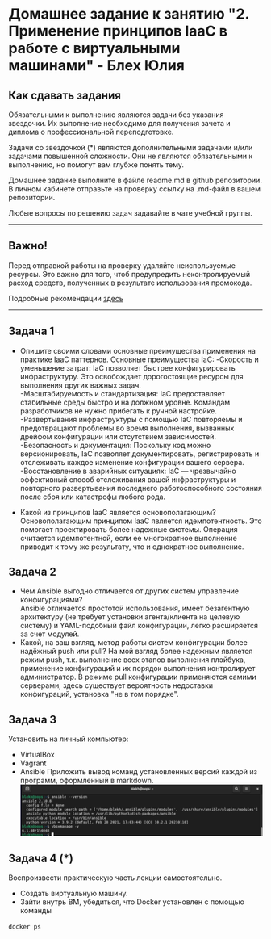 # Домашнее задание к занятию "2. Применение принципов IaaC в работе с виртуальными машинами" - Блех Юлия


## Как сдавать задания

Обязательными к выполнению являются задачи без указания звездочки. Их выполнение необходимо для получения зачета и диплома о профессиональной переподготовке.

Задачи со звездочкой (*) являются дополнительными задачами и/или задачами повышенной сложности. Они не являются обязательными к выполнению, но помогут вам глубже понять тему.

Домашнее задание выполните в файле readme.md в github репозитории. В личном кабинете отправьте на проверку ссылку на .md-файл в вашем репозитории.

Любые вопросы по решению задач задавайте в чате учебной группы.

---

## Важно!

Перед отправкой работы на проверку удаляйте неиспользуемые ресурсы.
Это важно для того, чтоб предупредить неконтролируемый расход средств, полученных в результате использования промокода.

Подробные рекомендации [здесь](https://github.com/netology-code/virt-homeworks/blob/virt-11/r/README.md)

---

## Задача 1

- Опишите своими словами основные преимущества применения на практике IaaC паттернов.
Основные преимущества IaC:
-Скорость и уменьшение затрат: IaC позволяет быстрее конфигурировать инфраструктуру. Это освобождает дорогостоящие ресурсы для выполнения других важных задач.  
-Масштабируемость и стандартизация: IaC предоставляет стабильные среды быстро и на должном уровне. Командам разработчиков не нужно прибегать к ручной настройке.   -Развертывания инфраструктуры с помощью IaC повторяемы и предотвращают проблемы во время выполнения, вызванных дрейфом конфигурации или отсутствием зависимостей.  
-Безопасность и документация: Поскольку код можно версионировать, IaC позволяет документировать, регистрировать и отслеживать каждое изменение конфигурации вашего сервера.  
-Восстановление в аварийных ситуациях: IaC — чрезвычайно эффективный способ отслеживания вашей инфраструктуры и повторного развертывания последнего работоспособного состояния после сбоя или катастрофы любого рода. 

- Какой из принципов IaaC является основополагающим?  
Основополагающим принципом  IaaC является идемпотентность. Это помогает проектировать более надежные системы. Операция считается идемпотентной, если ее многократное выполнение приводит к тому же результату, что и однократное выполнение.

## Задача 2

- Чем Ansible выгодно отличается от других систем управление конфигурациями?  
Ansible отличается простотой использования, имеет безагентную архитектуру (не требует установки агента/клиента на целевую систему) и YAML-подобный файл конфигурации, легко расширяется за счет модулей. 
- Какой, на ваш взгляд, метод работы систем конфигурации более надёжный push или pull?
На мой взгляд более надежным является режим push, т.к. выполнение всех этапов выполнения плэйбука, применение конфигураций и их порядок выполнения контролирует администратор. В режиме pull конфигурации применяются самими серверами, здесь существует вероятность недоставки конфигураций, установка "не в том порядке". 

## Задача 3

Установить на личный компьютер:
- VirtualBox
- Vagrant
- Ansible
Приложить вывод команд установленных версий каждой из программ, оформленный в markdown.
![version](https://github.com/juls-blekh/-virt-homeworks/blob/main/img/Version_vbox_ansible_vagrant.png)

## Задача 4 (*)

Воспроизвести практическую часть лекции самостоятельно.

- Создать виртуальную машину.
- Зайти внутрь ВМ, убедиться, что Docker установлен с помощью команды

`docker ps`
